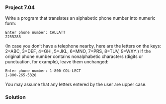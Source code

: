 ### Project 7.04
Write a program that translates an alphabetic phone number into numeric form:
```
Enter phone number: CALLATT
2255288
```

(In case you don’t have a telephone nearby, here are the letters on the keys: 2=ABC, 3=DEF, 4=GHI, 5=JKL, 6=MNO, 7=PRS, 8=TUV, 9=WXY.) If the original phone number contains nonalphabetic characters (digits or punctuation, for example), leave them unchanged:
```
Enter phone number: 1-800-COL-LECT
1-800-265-5328
```

You may assume that any letters entered by the user are upper case.
### Solution
